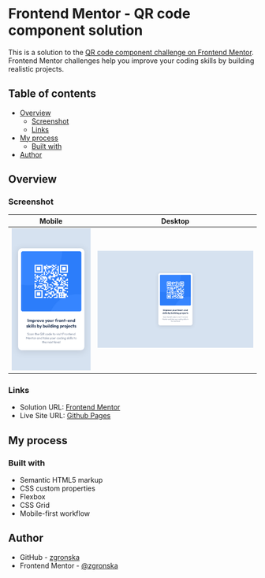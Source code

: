 # Frontend Mentor - QR code component solution

This is a solution to the [QR code component challenge on Frontend Mentor](https://www.frontendmentor.io/challenges/qr-code-component-iux_sIO_H). Frontend Mentor challenges help you improve your coding skills by building realistic projects.

## Table of contents

- [Overview](#overview)
  - [Screenshot](#screenshot)
  - [Links](#links)
- [My process](#my-process)
  - [Built with](#built-with)
- [Author](#author)

## Overview

### Screenshot

| Mobile                      | Desktop                      |
| --------------------------- | ---------------------------- |
| ![](./images/ss-mobile.png) | ![](./images/ss-desktop.png) |

### Links

- Solution URL: [Frontend Mentor](https://www.frontendmentor.io/solutions/simple-flex-grid-page--olPmTdfi2)
- Live Site URL: [Github Pages](https://zgronska.github.io/qr-code-component/)

## My process

### Built with

- Semantic HTML5 markup
- CSS custom properties
- Flexbox
- CSS Grid
- Mobile-first workflow

## Author

- GitHub - [zgronska](https://github.com/zgronska)
- Frontend Mentor - [@zgronska](https://www.frontendmentor.io/profile/zgronska)
